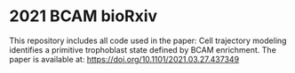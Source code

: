 # 2021 BCAM bioRxiv
This repository includes all code used in the paper: Cell trajectory modeling identifies a primitive trophoblast state defined by BCAM enrichment. The paper is available at: https://doi.org/10.1101/2021.03.27.437349
